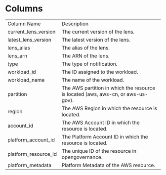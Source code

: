 # Columns  

<table>
	<tr><td>Column Name</td><td>Description</td></tr>
	<tr><td>current_lens_version</td><td>The current version of the lens.</td></tr>
	<tr><td>latest_lens_version</td><td>The latest version of the lens.</td></tr>
	<tr><td>lens_alias</td><td>The alias of the lens.</td></tr>
	<tr><td>lens_arn</td><td>The ARN of the lens.</td></tr>
	<tr><td>type</td><td>The type of notification.</td></tr>
	<tr><td>workload_id</td><td>The ID assigned to the workload.</td></tr>
	<tr><td>workload_name</td><td>The name of the workload.</td></tr>
	<tr><td>partition</td><td>The AWS partition in which the resource is located (aws, aws-cn, or aws-us-gov).</td></tr>
	<tr><td>region</td><td>The AWS Region in which the resource is located.</td></tr>
	<tr><td>account_id</td><td>The AWS Account ID in which the resource is located.</td></tr>
	<tr><td>platform_account_id</td><td>The Platform Account ID in which the resource is located.</td></tr>
	<tr><td>platform_resource_id</td><td>The unique ID of the resource in opengovernance.</td></tr>
	<tr><td>platform_metadata</td><td>Platform Metadata of the AWS resource.</td></tr>
</table>